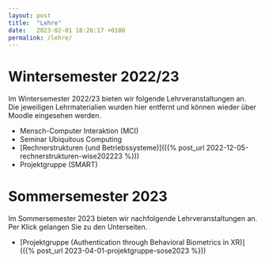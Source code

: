 ```yaml
---
layout: post
title:  "Lehre"
date:   2023-02-01 18:26:17 +0100
permalink: /lehre/
---
```


# Wintersemester 2022/23

Im Wintersemester 2022/23 bieten wir folgende Lehrveranstaltungen an. 
Die jeweiligen Lehrmaterialien wurden hier entfernt und können wieder über Moodle eingesehen werden.

* Mensch-Computer Interaktion (MCI)
* Seminar Ubiquitous Computing
* [Rechnerstrukturen (und Betriebssysteme)](({% post_url 2022-12-05-rechnerstrukturen-wise202223 %}))
* Projektgruppe (SMART)

# Sommersemester 2023

Im Sommersemester 2023 bieten wir nachfolgende Lehrveranstaltungen an.
Per Klick gelangen Sie zu den Unterseiten.

* [Projektgruppe (Authentication through Behavioral Biometrics in XR)](({% post_url 2023-04-01-projektgruppe-sose2023 %}))
